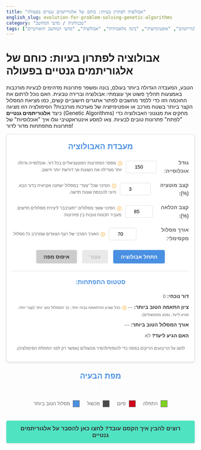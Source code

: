 ```yaml
---
title: "אבולוציה לפתרון בעיות: כוחם של אלגוריתמים גנטיים בפעולה"
english_slug: evolution-for-problem-solving-genetic-algorithms
category: "טכנולוגיה / מדעי המחשב"
tags: ["אלגוריתמים", "אופטימיזציה", "בינה מלאכותית", "אבולוציה", "מדעי המחשב תיאורטיים"]
---
```

# אבולוציה לפתרון בעיות: כוחם של אלגוריתמים גנטיים בפעולה

הטבע, המעבדה הגדולה ביותר בעולם, בונה ומשפר פתרונות מדהימים לבעיות מורכבות באמצעות תהליך פשוט אך עוצמתי: אבולוציה וברירה טבעית. האם נוכל לרתום את החוכמה הזו כדי ללמד מחשבים לפתור אתגרים חישוביים קשים, כמו מציאת המסלול הקצר ביותר בשטח מורכב או אופטימיזציה של מערכות מורכבות? הסימולציה הזו מציגה כיצד **אלגוריתמים גנטיים** (Genetic Algorithms) מחקים את מנגנוני האבולוציה כדי "לפתח" פתרונות טובים לבעיות. צאו למסע אינטראקטיבי וגלו איך "אוכלוסיות" של פתרונות מתפתחות מדור לדור!

<div id="ga-app">
    <div id="ga-controls">
        <h2>מעבדת האבולוציה</h2>
        <div class="control-group">
            <label for="popSize">גודל אוכלוסייה:</label>
            <input type="number" id="popSize" value="150" min="50" max="1000">
            <span class="tooltip-info">מספר הפתרונות הפוטנציאליים בכל דור. אוכלוסייה גדולה יותר מגדילה את השונות אך דורשת יותר חישוב.</span>
        </div>
        <div class="control-group">
            <label for="mutationRate">קצב מוטציה (%):</label>
            <input type="number" id="mutationRate" value="3" min="0" max="20" step="0.1">
             <span class="tooltip-info">הסיכוי שכל "צעד" במסלול ישתנה אקראית בדור הבא. חיוני להכנסת שונות חדשה.</span>
        </div>
        <div class="control-group">
            <label for="crossoverRate">קצב הכלאה (%):</label>
            <input type="number" id="crossoverRate" value="85" min="50" max="100">
             <span class="tooltip-info">הסיכוי ששני מסלולים "יתערבבו" ליצירת מסלולים חדשים. מעביר תכונות טובות בין פתרונות.</span>
        </div>
         <div class="control-group">
            <label for="maxPathLength">אורך מסלול מקסימלי:</label>
            <input type="number" id="maxPathLength" value="70" min="20" max="300">
            <span class="tooltip-info">האורך המרבי של רצף הצעדים שמרכיב כל מסלול.</span>
        </div>
        <div class="button-group">
            <button id="startBtn" class="btn primary">התחל אבולוציה</button>
            <button id="stopBtn" class="btn secondary" disabled>עצור</button>
            <button id="resetBtn" class="btn tertiary">איפוס מפה</button>
        </div>
        <div id="ga-status">
            <h3>סטטוס התפתחות:</h3>
            <p><strong>דור נוכחי:</strong> <span id="currentGeneration">0</span></p>
            <p><strong>ציון התאמה הטוב ביותר:</strong> <span id="bestFitness">---</span> <span class="tooltip-info">ככל שציון ההתאמה גבוה יותר, כך המסלול טוב יותר (קצר יותר, מגיע ליעד, נמנע ממכשולים).</span></p>
            <p><strong>אורך המסלול הטוב ביותר:</strong> <span id="bestPathLength">---</span></p>
             <p><strong>האם הגיע ליעד?</strong> <span id="reachedEndStatus">לא</span></p>
        </div>
        <p class="note">לחצו על הריבועים הריקים במפה כדי להוסיף/להסיר מכשולים (אפשר רק לפני התחלת הסימולציה).</p>
    </div>
    <div id="ga-grid-container">
        <h2>מפת הבעיה</h2>
        <canvas id="ga-canvas"></canvas>
        <div id="legend">
            <div class="legend-item start-legend">התחלה</div>
            <div class="legend-item end-legend">סיום</div>
            <div class="legend-item obstacle-legend">מכשול</div>
            <div class="legend-item path-legend">מסלול הטוב ביותר</div>
        </div>
    </div>
</div>

<style>
:root {
    --primary-color: #4A90E2; /* Blue */
    --secondary-color: #50E3C2; /* Teal */
    --accent-color: #F5A623; /* Orange */
    --obstacle-color: #4A4A4A; /* Dark Grey */
    --start-color: #7ED321; /* Green */
    --end-color: #D0021B; /* Red */
    --path-color: #4A90E2; /* Primary Blue for path */
    --bg-color: #F9F9F9;
    --card-bg-color: #FFFFFF;
    --border-color: #E0E0E0;
    --text-color: #333333;
    --subtle-text-color: #666666;
    --shadow-light: 0 2px 5px rgba(0,0,0,0.1);
    --shadow-medium: 0 5px 15px rgba(0,0,0,0.15);
    --border-radius: 8px;
    --padding-medium: 15px;
    --gap-medium: 20px;
}

#ga-app {
    display: flex;
    flex-wrap: wrap;
    gap: var(--gap-medium);
    font-family: 'Heebo', sans-serif; /* Use Heebo for Hebrew */
    color: var(--text-color);
    line-height: 1.6;
    direction: rtl; /* Right-to-left */
    text-align: right;
}

#ga-controls {
    flex: 1;
    min-width: 280px; /* Slightly wider */
    border: 1px solid var(--border-color);
    padding: var(--padding-medium);
    border-radius: var(--border-radius);
    background-color: var(--card-bg-color);
    box-shadow: var(--shadow-light);
}

#ga-controls h2, #ga-status h3 {
    text-align: center;
    color: var(--primary-color);
    margin-top: 0;
    margin-bottom: var(--padding-medium);
    font-weight: bold;
}

.control-group {
    margin-bottom: var(--padding-medium);
    display: flex;
    align-items: center;
    gap: 10px; /* Space between label, input, tooltip */
}

.control-group label {
    flex-basis: 130px; /* Fixed width for labels */
    font-weight: bold;
    color: var(--subtle-text-color);
}

.control-group input[type="number"] {
    flex-grow: 1;
    padding: 8px;
    border: 1px solid var(--border-color);
    border-radius: 4px;
    max-width: 100px; /* Limit input width */
    text-align: left; /* Numbers align left */
}

.tooltip-info {
    font-size: 0.8em;
    color: var(--subtle-text-color);
    cursor: help;
    position: relative;
    flex-grow: 1;
}

.tooltip-info::before {
    content: 'ⓘ'; /* Information icon */
    margin-left: 5px;
    font-weight: bold;
    color: var(--accent-color);
}


.button-group {
    margin-top: var(--padding-medium);
    text-align: center;
}

.btn {
    padding: 10px 20px;
    margin: 5px; /* Add margin between buttons */
    border: none;
    border-radius: 4px;
    cursor: pointer;
    font-size: 1em;
    transition: background-color 0.3s ease, opacity 0.3s ease;
    font-weight: bold;
}

.btn.primary {
    background-color: var(--primary-color);
    color: white;
}

.btn.primary:hover:not(:disabled) {
    background-color: #3A7BD5; /* Darker shade */
}

.btn.secondary {
    background-color: var(--accent-color);
    color: white;
}

.btn.secondary:hover:not(:disabled) {
    background-color: #E0951A; /* Darker shade */
}

.btn.tertiary {
    background-color: #CCCCCC;
    color: var(--text-color);
}
.btn.tertiary:hover:not(:disabled) {
    background-color: #B3B3B3;
}


.btn:disabled {
    background-color: #e0e0e0;
    color: #a0a0a0;
    cursor: not-allowed;
    opacity: 0.7;
}

#ga-status {
    margin-top: var(--padding-medium);
    padding-top: var(--padding-medium);
    border-top: 1px solid var(--border-color);
}

#ga-status p {
    margin: 8px 0;
    font-size: 0.95em;
    color: var(--subtle-text-color);
}
#ga-status p strong {
     color: var(--text-color);
}

#ga-grid-container {
    flex: 2;
    min-width: 300px;
    text-align: center;
    display: flex;
    flex-direction: column;
    align-items: center; /* Center items in the column */
}

#ga-grid-container h2 {
    color: var(--primary-color);
    margin-top: 0;
    margin-bottom: var(--padding-medium);
    font-weight: bold;
}

#ga-canvas {
    border: 1px solid var(--border-color);
    display: block;
    margin: 0 auto var(--padding-medium) auto; /* Add margin below canvas */
    cursor: pointer;
    background-color: #ffffff; /* White background for grid */
    box-shadow: var(--shadow-medium);
}

#legend {
    display: flex; /* Use flex for horizontal legend */
    justify-content: center;
    flex-wrap: wrap; /* Allow wrapping */
    font-size: 0.9em;
    color: var(--subtle-text-color);
    margin-top: 10px;
}

.legend-item {
    margin: 5px 10px;
    display: flex; /* Align icon and text */
    align-items: center;
}

.legend-item::before {
    content: '';
    display: inline-block;
    width: 18px; /* Larger swatch */
    height: 18px;
    margin-left: 8px; /* Space between swatch and text */
    border: 1px solid var(--border-color);
    box-sizing: border-box; /* Include border in size */
    vertical-align: middle;
}

.start-legend::before { background-color: var(--start-color); border-color: darken(var(--start-color), 10%); }
.end-legend::before { background-color: var(--end-color); border-color: darken(var(--end-color), 10%); }
.obstacle-legend::before { background-color: var(--obstacle-color); border-color: darken(var(--obstacle-color), 10%); }
.path-legend::before { background-color: var(--path-color); border-color: darken(var(--path-color), 10%); }


.note {
    font-size: 0.8em;
    color: var(--subtle-text-color);
    margin-top: var(--padding-medium);
    text-align: center;
}

/* Explanation Section */
#explanation-button {
    display: block;
    margin: 30px auto 10px auto; /* More space above, less below */
    padding: 12px 25px;
    background-color: var(--secondary-color);
    color: var(--text-color); /* Changed color for better contrast */
    border: none;
    border-radius: 4px;
    cursor: pointer;
    font-size: 1.1em;
    font-weight: bold;
    transition: background-color 0.3s ease;
    box-shadow: var(--shadow-light);
}

#explanation-button:hover {
    background-color: #44C7AA; /* Darker shade */
}

#explanation {
    display: none; /* Initially hidden */
    margin-top: var(--gap-medium);
    padding-top: var(--gap-medium);
    border-top: 1px solid var(--border-color);
    color: var(--text-color);
    direction: rtl;
    text-align: right;
}

#explanation h2, #explanation h3 {
    color: var(--primary-color);
    margin-bottom: var(--padding-medium);
}

#explanation h3 {
    margin-top: var(--padding-medium);
}

#explanation p {
    margin-bottom: var(--padding-medium);
}

#explanation ul {
    list-style-type: disc;
    margin-right: 20px; /* Use margin-right for RTL */
    margin-bottom: var(--padding-medium);
}

#explanation li {
    margin-bottom: 10px;
    line-height: 1.6;
}

/* Responsive adjustments */
@media (max-width: 768px) {
    #ga-app {
        flex-direction: column;
        gap: var(--padding-medium);
    }

    #ga-controls, #ga-grid-container {
        min-width: 100%;
        flex: none;
    }

    .control-group {
        flex-direction: column; /* Stack label and input */
        align-items: flex-start;
    }

    .control-group label {
        flex-basis: auto;
        margin-bottom: 5px;
    }

    .control-group input[type="number"] {
         max-width: 100%; /* Allow full width */
         width: 100%;
         box-sizing: border-box; /* Include padding in width */
    }

    .button-group {
        display: flex;
        flex-wrap: wrap;
        justify-content: center;
    }
     .btn {
         flex-grow: 1;
         margin: 5px;
     }
}
</style>

<button id="explanation-button">רוצים להבין איך הקסם עובד? לחצו כאן להסבר על אלגוריתמים גנטיים</button>

<div id="explanation">
    <h2>מהם אלגוריתמים גנטיים ואיך הם פותרים בעיות?</h2>
    <p>דמיינו עולם שבו פתרונות לבעיות הם יצורים חיים, הנלחמים על הישרדותם ומעבירים את תכונותיהם הטובות לדור הבא. זהו הרעיון שמאחורי אלגוריתמים גנטיים (GA - Genetic Algorithms). זוהי טכניקת אופטימיזציה חישובית מבריקה, המושפעת ישירות מתהליכי האבולוציה והברירה הטבעית שאנו רואים בטבע.</p>
    <p>מטרתם העיקרית היא למצוא פתרונות משופרים (אופטימליים או קרובים לכך) לאתגרים שקשה לפתור בדרכים קונבנציונליות – למשל, כאשר יש אינסוף אפשרויות או כשהבעיה מורכבת מדי לניתוח ישיר. הם חלק ממשפחת "אלגוריתמים אבולוציוניים".</p>

    <h3>השראה ישירות מהטבע: אבולוציה במיטבה</h3>
    <p>הבסיס ל-GA נמצא בתהליכים הביולוגיים המוכרים לנו:</p>
    <ul>
        <li><strong>שונות גנטית:</strong> באוכלוסיית יצורים קיימים הבדלים מולדים (גנטיים).</li>
        <li><strong>מאבק קיומי:</strong> יצורים מתמודדים עם אתגרי הסביבה (מחסור במזון, טורפים, אקלים).</li>
        <li><strong>ברירה טבעית:</strong> ליצורים ש"מתוכנתים" טוב יותר להתמודד עם אתגרים אלו (בעלי "כושר הישרדות" גבוה יותר) יש סיכוי רב יותר לשרוד ולהעמיד צאצאים.</li>
        <li><strong>תורשה והכלאה:</strong> הצאצאים מקבלים שילוב של תכונות מהוריהם.</li>
        <li><strong>מוטציה:</strong> לעיתים רחוקות מתרחש שינוי אקראי וקטן במטען הגנטי של הצאצא – שינוי שיכול להיות מזיק, ניטרלי, או לפעמים (במזל!) מועיל.</li>
        <li><strong>התפתחות:</strong> לאורך דורות רבים, התכונות המועילות הופכות נפוצות יותר באוכלוסייה, והאוכלוסייה כולה הופכת מותאמת יותר לסביבה.</li>
    </ul>
    <p>אלגוריתם גנטי מיישם עקרונות אלו כדי "לגדל" פתרונות משופרים לבעיה חישובית נתונה.</p>

    <h3>מילון מונחים גנטי-חישובי:</h3>
    <ul>
        <li><strong>כרומוזום או פרט:</strong> זהו השם לפתרון פוטנציאלי אחד לבעיה. בסימולציה שלנו, כל כרומוזום הוא רצף של "צעדים" המייצגים מסלול אפשרי על הרשת.</li>
        <li><strong>גן:</strong> יחידת המידע הקטנה ביותר בכרומוזום. אצלנו, כל "גן" הוא צעד בודד במסלול (למעלה, למטה, ימינה, שמאלה).</li>
        <li><strong>אוכלוסייה:</strong> קבוצה של כרומוזומים (פתרונות) שמתפתחים יחד בכל דור.</li>
        <li><strong>פונקציית התאמה (Fitness Function):</strong> הלב הפועם של האלגוריתם! זוהי פונקציה שמדרגת את "איכות" או "טיב" הפתרון שמייצג כל פרט. ציון התאמה גבוה פירושו שהפתרון טוב יותר. בסימולציה, הציון מחושב לפי כמה המסלול קרוב ליעד, האם הוא נתקל במכשולים, ומה אורכו (מסלול קצר שמגיע ליעד בלי מכשולים יקבל ציון גבוה במיוחד).</li>
    </ul>

    <h3>כלי האבולוציה: האופרטורים הגנטיים</h3>
    <p>אלו הם הכלים שאיתם האלגוריתם בונה את הדור הבא של הפתרונות:</p>
    <ul>
        <li><strong>סלקציה (Selection):</strong> בוחרים את הפרטים ה"מוצלחים" מהדור הנוכחי שיהפכו ל"הורים" של הדור הבא. הסיכוי להיבחר גבוה יותר ככל שציון ההתאמה גבוה יותר. זה מחקה את הברירה הטבעית.</li>
        <li><strong>קרוסאובר או הכלאה (Crossover):</strong> לוקחים מידע משני הורים (למשל, חצי מסלול מהורה א' וחצי מהורה ב') ומחברים אותו ליצירת צאצא חדש. זה מאפשר שילוב תכונות טובות משני פתרונות קיימים.</li>
        <li><strong>מוטציה (Mutation):</strong> שינוי אקראי קטן באחד ה"גנים" (צעדים) של הצאצא. זהו מרכיב קריטי שמבטיח שהאלגוריתם לא "יתקע" בפתרון בינוני ומאפשר גילוי פתרונות חדשים לגמרי.</li>
    </ul>

    <h3>מעגל החיים של אלגוריתם גנטי:</h3>
    <ol>
        <li><strong>אתחול:</strong> יוצרים אוכלוסייה התחלתית של פתרונות אקראיים לחלוטין.</li>
        <li><strong>הערכה:</strong> מחשבים את ציון ההתאמה (Fitness) של כל פתרון באוכלוסייה באמצעות פונקציית ההתאמה.</li>
        <li><strong>סלקציה:</strong> בוחרים את הפתרונות הטובים ביותר מהדור הנוכחי שיהיו הורים לדור הבא.</li>
        <li><strong>הכלאה:</strong> משלבים (מכליאים) את הפתרונות של ההורים כדי ליצור פתרונות חדשים (צאצאים).</li>
        <li><strong>מוטציה:</strong> מכניסים שינויים אקראיים קטנים בחלק מהצאצאים.</li>
        <li><strong>החלפה:</strong> מחליפים את האוכלוסייה הישנה באוכלוסייה החדשה (שילוב של ההורים הטובים ביותר והצאצאים החדשים).</li>
        <li><strong>חזרה:</strong> ממשיכים לחזור על שלבים 2-6 שוב ושוב (יוצרים דורות חדשים) עד שמוצאים פתרון מספיק טוב או שעובר מספר דורות מוגדר מראש.</li>
    </ol>

    <h3>בעיית המסלול ברשת: איך הסימולציה ממחישה זאת?</h3>
    <p>הסימולציה שלפניכם מציגה GA שמנסה למצוא את המסלול הטוב ביותר מנקודת ההתחלה (ירוק) לנקודת הסיום (אדום) על רשת, תוך הימנעות ממכשולים שהצבתם (אפור כהה). כל "פרט" באוכלוסייה הוא מסלול פוטנציאלי (רצף של צעדים). האלגוריתם מתחיל עם אוסף מסלולים אקראיים, ודור אחר דור "מפתח" מסלולים הולכים ומשתפרים, המתקרבים יותר ויותר ליעד תוך עקיפת המכשולים.</p>

    <h3>למה אלגוריתמים גנטיים שימושיים? יתרונות וחסרונות</h3>
    <p><strong>יתרונות מרכזיים:</strong></p>
    <ul>
        <li><strong>כוח חיפוש:</strong> מצוינים באיתור פתרונות טובים גם בבעיות סבוכות עם מרחבי חיפוש עצומים ומורכבים.</li>
        <li><strong>גמישות:</strong> לא דורשים ידע מעמיק על המבנה המדויק של הפתרון הטוב ביותר או על פונקציית ההתאמה – הם פשוט עובדים מול ציון ההתאמה של כל פתרון.</li>
        <li><strong>עמידות:</strong> בזכות מנגנוני ההכלאה והמוטציה, הם נוטים פחות "להיתקע" בפתרונות מקומיים (טובים אבל לא הטובים ביותר גלובלית) בהשוואה לשיטות אופטימיזציה אחרות.</li>
        <li><strong>מקביליות:</strong> קלים יחסית ליישום בסביבות חישוביות מקבילות, מה שיכול לזרז מאוד את פעולתם.</li>
    </ul>
    <p><strong>חסרונות שכדאי להכיר:</strong></p>
    <ul>
        <li><strong>אין הבטחת אופטימליות גלובלית:</strong> לא תמיד מובטח שיגיעו לפתרון הטוב ביותר *מכל* הפתרונות האפשריים (בפרט בזמן ריצה סביר).</li>
        <li><strong>זמן ריצה:</strong> יכולים להיות איטיים בקצב ההתכנסות שלהם לפתרון.</li>
        <li><strong>רגישות לפרמטרים:</strong> ביצועיהם תלויים מאוד בהגדרת הפרמטרים כמו גודל אוכלוסייה, קצבי מוטציה והכלאה, ובאופן שבו מקודדים את הפתרון (ייצוג הכרומוזום).</li>
        <li><strong>קושי בניתוח:</strong> מסובך לנתח אותם תיאורטית ולקבוע מראש את זמן הריצה המדויק או את איכות הפתרון שיימצא.</li>
    </ul>

    <h3>איפה פוגשים אלגוריתמים גנטיים בחיים?</h3>
    <ul>
        <li><strong>לוגיסטיקה ותזמון:</strong> אופטימיזציה של מסלולים (מכוניות משלוח, טיסות), קביעת לוחות זמנים (ייצור, פרויקטים).</li>
        <li><strong>תכנון ועיצוב:</strong> אופטימיזציית תכנון שבבים אלקטרוניים, עיצוב אנטנות, אופטימיזציית מבנים הנדסיים.</li>
        <li><strong>פיננסים:</strong> בניית תיקי השקעות אופטימליים, מודלים לחיזוי.</li>
        <li><strong>בינה מלאכותית ולמידת מכונה:</strong> אופטימיזציה של פרמטרים במודלים מורכבים.</li>
        <li><strong>ביו-אינפורמטיקה:</strong> יישור רצפי DNA/חלבון, חיזוי מבנה חלבון.</li>
        <li><strong>אומנות ומוזיקה:</strong> יצירת אומנות או מנגינות באמצעות תהליך אבולוציוני.</li>
    </ul>
    <p>הסימולציה הקטנה הזו מספקת רק הצצה ראשונה לעולם המרתק של אבולוציה חישובית. נסו לשנות את ההגדרות ולראות כיצד הן משפיעות על קצב ואיכות מציאת המסלול!</p>
</div>

<script>
document.addEventListener('DOMContentLoaded', () => {
    const canvas = document.getElementById('ga-canvas');
    const ctx = canvas.getContext('2d');
    const startBtn = document.getElementById('startBtn');
    const stopBtn = document.getElementById('stopBtn');
    const resetBtn = document.getElementById('resetBtn'); // Added reset button
    const popSizeInput = document.getElementById('popSize');
    const mutationRateInput = document.getElementById('mutationRate');
    const crossoverRateInput = document.getElementById('crossoverRate');
    const maxPathLengthInput = document.getElementById('maxPathLength');
    const currentGenerationSpan = document.getElementById('currentGeneration');
    const bestFitnessSpan = document.getElementById('bestFitness');
    const bestPathLengthSpan = document.getElementById('bestPathLength');
    const reachedEndStatusSpan = document.getElementById('reachedEndStatus'); // Added reached end status
    const explanationButton = document.getElementById('explanation-button');
    const explanationDiv = document.getElementById('explanation');

    const GRID_SIZE = 25; // Increased grid size for more complex problems
    const CELL_SIZE = 18; // Adjusted cell size
    canvas.width = GRID_SIZE * CELL_SIZE;
    canvas.height = GRID_SIZE * CELL_SIZE;

    let startNode = { x: 0, y: 0 };
    let endNode = { x: GRID_SIZE - 1, y: GRID_SIZE - 1 };
    let obstacles = {}; // Use an object for faster lookups { "x,y": true }

    let population = [];
    let generation = 0;
    let running = false;
    let simulationInterval = null; // Interval for generations
    let animationFrameId = null; // For path animation

    // --- Grid Interaction (Obstacles) ---
    canvas.addEventListener('click', (event) => {
        if (running) return; // Don't change grid while running

        const rect = canvas.getBoundingClientRect();
        const scaleX = canvas.width / rect.width; // Handle potential scaling
        const scaleY = canvas.height / rect.height;
        const x = Math.floor(((event.clientX - rect.left) * scaleX) / CELL_SIZE);
        const y = Math.floor(((event.clientY - rect.top) * scaleY) / CELL_SIZE);
        const pos = `${x},${y}`;

        // Prevent placing obstacles on start or end
        if ((x === startNode.x && y === startNode.y) || (x === endNode.x && y === endNode.y)) {
            return;
        }

        if (obstacles[pos]) {
            delete obstacles[pos];
        } else {
            obstacles[pos] = true;
        }
        drawGrid(); // Redraw the grid with new obstacles
         // Clear potential previous path drawings
        // drawGrid(); should already clear, but good to be explicit if needed
    });

    resetBtn.addEventListener('click', () => {
        if (running) return;
        obstacles = {};
        generation = 0; // Reset status display
        currentGenerationSpan.textContent = 0;
        bestFitnessSpan.textContent = '---';
        bestPathLengthSpan.textContent = '---';
        reachedEndStatusSpan.textContent = 'לא';
        population = []; // Clear population
        drawGrid(); // Redraw empty grid
    });


    // --- Drawing & Animation Functions ---
    function drawGrid() {
        ctx.clearRect(0, 0, canvas.width, canvas.height);
        ctx.strokeStyle = varDict['--border-color']; // Use CSS variable
        ctx.lineWidth = 1;

        for (let i = 0; i < GRID_SIZE; i++) {
            for (let j = 0; j < GRID_SIZE; j++) {
                // Draw cell background if obstacle
                const pos = `${i},${j}`;
                if (obstacles[pos]) {
                     ctx.fillStyle = varDict['--obstacle-color'];
                    ctx.fillRect(i * CELL_SIZE, j * CELL_SIZE, CELL_SIZE, CELL_SIZE);
                }
                 // Draw grid lines
                ctx.strokeRect(i * CELL_SIZE, j * CELL_SIZE, CELL_SIZE, CELL_SIZE);
            }
        }

        // Draw Start
        ctx.fillStyle = varDict['--start-color'];
        ctx.fillRect(startNode.x * CELL_SIZE, startNode.y * CELL_SIZE, CELL_SIZE, CELL_SIZE);

        // Draw End
        ctx.fillStyle = varDict['--end-color'];
        ctx.fillRect(endNode.x * CELL_SIZE, endNode.y * CELL_SIZE, CELL_SIZE, CELL_SIZE);

         // Add subtle border/outline for start/end for clarity
        ctx.strokeStyle = '#333';
        ctx.lineWidth = 2;
        ctx.strokeRect(startNode.x * CELL_SIZE, startNode.y * CELL_SIZE, CELL_SIZE, CELL_SIZE);
        ctx.strokeRect(endNode.x * CELL_SIZE, endNode.y * CELL_SIZE, CELL_SIZE, CELL_SIZE);
         ctx.lineWidth = 1; // Reset line width
    }

    // Animated path drawing
    function animatePath(path, color = varDict['--path-color'], duration = 1000) {
        let currentX = startNode.x;
        let currentY = startNode.y;
        let stepIndex = 0;
        const startTime = performance.now();

        function drawStep(timestamp) {
            const elapsed = timestamp - startTime;
            // Determine how many steps to draw based on elapsed time
            const stepsToDraw = Math.min(path.length, Math.floor((elapsed / duration) * path.length));

             // Redraw grid first
            drawGrid();

            // Draw path up to stepsToDraw
            ctx.strokeStyle = color;
            ctx.lineWidth = 3; // Thicker path line
            ctx.lineCap = 'round'; // Rounded ends
            ctx.lineJoin = 'round'; // Rounded corners

            ctx.beginPath();
            ctx.moveTo(startNode.x * CELL_SIZE + CELL_SIZE / 2, startNode.y * CELL_SIZE + CELL_SIZE / 2);

            let tempX = startNode.x;
            let tempY = startNode.y;

            for (let i = 0; i < stepsToDraw; i++) {
                 const move = path[i];
                 let nextX = tempX;
                 let nextY = tempY;

                 if (move === 0) nextY--; // Up
                 else if (move === 1) nextY++; // Down
                 else if (move === 2) nextX--; // Left
                 else if (move === 3) nextX++; // Right

                 // Check boundaries and obstacles for drawing validity
                 const pos = `${nextX},${nextY}`;
                 if (nextX < 0 || nextX >= GRID_SIZE || nextY < 0 || nextY >= GRID_SIZE || obstacles[pos]) {
                      // Path hits obstacle or boundary, stop drawing segment
                      break;
                 }

                 ctx.lineTo(nextX * CELL_SIZE + CELL_SIZE / 2, nextY * CELL_SIZE + CELL_SIZE / 2);
                 tempX = nextX;
                 tempY = nextY;
            }
            ctx.stroke();

            if (stepsToDraw < path.length && elapsed < duration) {
                animationFrameId = requestAnimationFrame(drawStep);
            } else {
                 // Animation finished
                 animationFrameId = null;
            }
        }

        // Cancel any previous animation frame
        if (animationFrameId) {
            cancelAnimationFrame(animationFrameId);
        }
        animationFrameId = requestAnimationFrame(drawStep);
    }


    // --- GA Core Logic ---

    // Path representation: 0: Up, 1: Down, 2: Left, 3: Right
    // Individual: { path: [moves], fitness: number, hitObstacle: boolean, reachedEnd: boolean, actualLength: number }

    function createRandomPath(maxLength) {
        const path = [];
        for (let i = 0; i < maxLength; i++) {
            path.push(Math.floor(Math.random() * 4)); // 0, 1, 2, or 3
        }
        return path;
    }

    function evaluateFitness(individual) {
        let currentX = startNode.x;
        let currentY = startNode.y;
        let hitObstacle = false;
        let reachedEnd = false;
        let actualLength = 0;
        let pathSegments = []; // To store valid path coordinates

        // Start point
        pathSegments.push({x: currentX, y: currentY});

        for (const move of individual.path) {
            let nextX = currentX;
            let nextY = currentY;

            if (move === 0) nextY--; // Up
            else if (move === 1) nextY++; // Down
            else if (move === 2) nextX--; // Left
            else if (move === 3) nextX++; // Right

            // Check boundaries
            if (nextX < 0 || nextX >= GRID_SIZE || nextY < 0 || nextY >= GRID_SIZE) {
                hitObstacle = true; // Treat hitting boundary as hitting obstacle
                break; // Path is invalid from here
            }

            // Check obstacles
            const pos = `${nextX},${nextY}`;
            if (obstacles[pos]) {
                hitObstacle = true;
                break; // Path hit obstacle, stop
            }

            currentX = nextX;
            currentY = nextY;
            actualLength++; // Count step only if valid
            pathSegments.push({x: currentX, y: currentY});


            // Check if reached end
            if (currentX === endNode.x && currentY === endNode.y) {
                reachedEnd = true;
                break; // Reached end, no need to follow rest of path
            }
        }

        individual.hitObstacle = hitObstacle;
        individual.reachedEnd = reachedEnd;
        individual.actualLength = actualLength; // Length until obstacle/end/max length
        individual.currentPos = {x: currentX, y: currentY}; // Store final valid position

        // Fitness calculation:
        // Higher is better. Max possible length is `maxPathLengthInput.value`.
        // Use Manhattan distance to end
        const manhattanDistanceToEnd = Math.abs(individual.currentPos.x - endNode.x) + Math.abs(individual.currentPos.y - endNode.y);
        // Max possible Manhattan distance on the grid
        const maxGridDistance = Math.abs(startNode.x - endNode.x) + Math.abs(startNode.y - endNode.y);


        let fitness = 0;

        if (reachedEnd) {
            // High score for reaching the end + bonus for shorter path
            // Base score for reaching end + points inversely proportional to length
            fitness = 10000 + (maxPathLengthInput.value - actualLength); // Reward shorter path if reached
        } else if (hitObstacle) {
             // Heavy penalty for hitting an obstacle/boundary
             // Still give some credit for getting closer before hitting
             fitness = -1000 + (maxGridDistance - manhattanDistanceToEnd) * 10; // Reward getting closer even if obstacle hit
        }
        else {
             // Haven't reached end, haven't hit obstacle (yet)
             // Reward getting closer to the end
             fitness = (maxGridDistance - manhattanDistanceToEnd) * 20; // Stronger reward for reducing distance
             // Penalize long paths that haven't reached the end
             fitness -= actualLength;
        }

        individual.fitness = fitness;
    }


    function initializePopulation(popSize, maxPathLength) {
        population = [];
        for (let i = 0; i < popSize; i++) {
            const individual = { path: createRandomPath(maxPathLength), fitness: 0 };
            // No need to evaluate fitness during initialization based on original structure
            // Will evaluate the whole population after creation
            population.push(individual);
        }
         // Evaluate initial population
        population.forEach(evaluateFitness);
    }

    // Selection: Tournament Selection (slightly refined)
    function selectParent(tournamentSize = 5) {
        let best = null;
        // Ensure tournament size doesn't exceed population size
        const currentTournamentSize = Math.min(tournamentSize, population.length);
        for (let i = 0; i < currentTournamentSize; i++) {
            const randomIndex = Math.floor(Math.random() * population.length);
            const randomIndividual = population[randomIndex];
            if (best === null || randomIndividual.fitness > best.fitness) {
                best = randomIndividual;
            }
        }
        return best;
    }

    // Crossover: Single Point Crossover
    function crossover(parent1, parent2, crossoverRate) {
        // Return copies if crossover doesn't happen
        if (Math.random() * 100 > crossoverRate) { // Use rate directly
            return [{ path: [...parent1.path] }, { path: [...parent2.path] }];
        }

        const pathLength = Math.min(parent1.path.length, parent2.path.length); // Use min length in case of different lengths
        const crossoverPoint = Math.floor(Math.random() * (pathLength)); // Point can be 0 up to length-1

        const child1Path = [...parent1.path.slice(0, crossoverPoint), ...parent2.path.slice(crossoverPoint)];
        const child2Path = [...parent2.path.slice(0, crossoverPoint), ...parent1.path.slice(crossoverPoint)];

         // Pad paths if necessary to maxPathLength (this shouldn't be needed if parents had same length)
         const maxLength = parseInt(maxPathLengthInput.value);
         while(child1Path.length < maxLength) child1Path.push(Math.floor(Math.random() * 4));
         while(child2Path.length < maxLength) child2Path.push(Math.floor(Math.random() * 4));


        return [{ path: child1Path.slice(0, maxLength) }, { path: child2Path.slice(0, maxLength) }]; // Ensure max length
    }

    // Mutation
    function mutate(individual, mutationRate) {
        // Mutate based on percentage rate * per gene
        for (let i = 0; i < individual.path.length; i++) {
            if (Math.random() * 100 < mutationRate) { // Use rate directly
                // Change the gene (move) randomly
                individual.path[i] = Math.floor(Math.random() * 4);
            }
        }
    }

     // Get CSS variables
    const varDict = {};
    const style = getComputedStyle(document.documentElement);
    ['--primary-color', '--secondary-color', '--accent-color', '--obstacle-color', '--start-color', '--end-color', '--path-color', '--border-color', '--text-color', '--subtle-text-color', '--bg-color', '--card-bg-color'].forEach(prop => {
        varDict[prop] = style.getPropertyValue(prop).trim();
    });


    // Main GA loop step
    function nextGeneration() {
        generation++;
        const newPopulation = [];
        const popSize = parseInt(popSizeInput.value);
        const mutationRate = parseFloat(mutationRateInput.value); // Use float
        const crossoverRate = parseInt(crossoverRateInput.value);
        const maxPathLength = parseInt(maxPathLengthInput.value);

        // Elitism: Keep the best individual from the previous generation
        let bestIndividualThisGen = population.reduce((best, current) => (current.fitness > best.fitness ? current : best), population[0]);
        newPopulation.push({...bestIndividualThisGen}); // Add a copy of the best

        // Generate new individuals
        while (newPopulation.length < popSize) {
            // Selection
            const parent1 = selectParent();
            const parent2 = selectParent();

            // Crossover (returns 2 children potentially)
            const children = crossover(parent1, parent2, crossoverRate);

            // Mutation for children
            mutate(children[0], mutationRate);
            // Only mutate and add the second child if there's room
             if (newPopulation.length + 1 < popSize) { // Check if there's space for a second child
                mutate(children[1], mutationRate);
                 if (newPopulation.length < popSize) newPopulation.push(children[1]); // Add second child if space
             }


            // Add first child
             if (newPopulation.length < popSize) newPopulation.push(children[0]);


        }

        // Ensure population size is exactly popSize (in case rounding or elitism added too many)
         while (newPopulation.length > popSize) {
             newPopulation.pop(); // Remove excess from the end
         }


        // Evaluate new population
        newPopulation.forEach(evaluateFitness);

        population = newPopulation;

        // Find the absolute best individual across all generations (optional, but common)
        // For this demo, let's just track the best of the current generation
        const bestIndividualOverall = population.reduce((best, current) => (current.fitness > best.fitness ? current : best), population[0]);


        // Update status display
        currentGenerationSpan.textContent = generation;
        bestFitnessSpan.textContent = bestIndividualOverall.fitness.toFixed(2); // Display fitness with 2 decimal places
        bestPathLengthSpan.textContent = bestIndividualOverall.reachedEnd ? bestIndividualOverall.actualLength : '---';
        reachedEndStatusSpan.textContent = bestIndividualOverall.reachedEnd ? 'כן!' : 'לא';
         reachedEndStatusSpan.style.color = bestIndividualOverall.reachedEnd ? varDict['--start-color'] : varDict['--subtle-text-color'];


        // Draw the grid and ANIMATE the best path
        animatePath(bestIndividualOverall.path);

        // Optional: Stop condition (e.g., reached optimal fitness, reached max generations)
         if (bestIndividualOverall.reachedEnd && bestIndividualOverall.actualLength <= maxPathLength) { // Check if reached AND within path length limit
            console.log(`Goal reached at generation ${generation}! Best fitness: ${bestIndividualOverall.fitness}`);
            stopSimulation();
             // Draw the final winning path without animation after stopping
            drawGrid(); // Clear grid
            drawPath(bestIndividualOverall.path); // Draw path statically
         }
         // Removed arbitrary max generations stop for more open-ended simulation,
         // but could add back: `if (generation >= 1000) { stopSimulation(); }`

    }

     // Static draw path function (for final result display)
     function drawPath(path, color = varDict['--path-color']) {
         ctx.strokeStyle = color;
         ctx.lineWidth = 3;
         ctx.lineCap = 'round';
         ctx.lineJoin = 'round';
         ctx.beginPath();
         ctx.moveTo(startNode.x * CELL_SIZE + CELL_SIZE / 2, startNode.y * CELL_SIZE + CELL_SIZE / 2);

         let currentX = startNode.x;
         let currentY = startNode.y;

         for (const move of path) {
             let nextX = currentX;
             let nextY = currentY;
             if (move === 0) nextY--; // Up
             else if (move === 1) nextY++; // Down
             else if (move === 2) nextX--; // Left
             else if (move === 3) nextX++; // Right

             const pos = `${nextX},${nextY}`;
             // Only draw valid steps within bounds and not hitting obstacles
             if (nextX >= 0 && nextX < GRID_SIZE && nextY >= 0 && nextY < GRID_SIZE && !obstacles[pos]) {
                  ctx.lineTo(nextX * CELL_SIZE + CELL_SIZE / 2, nextY * CELL_SIZE + CELL_SIZE / 2);
                  currentX = nextX;
                  currentY = nextY;
                  // Stop drawing if reached end, even if path is longer
                  if (currentX === endNode.x && currentY === endNode.y) {
                      break;
                  }
             } else {
                  // Path hit obstacle or boundary, stop drawing the rest of the path
                  break;
             }
         }
         ctx.stroke();
     }


    function startSimulation() {
        if (running) return;
        running = true;
        generation = 0; // Ensure generation starts from 0 on new run
        const popSize = parseInt(popSizeInput.value);
        const maxPathLength = parseInt(maxPathLengthInput.value);

        // Basic validation
        if (popSize < 50 || maxPathLength < 20) {
            alert("גודל אוכלוסייה חייב להיות לפחות 50 ואורך מסלול מקסימלי לפחות 20.");
            running = false;
            return;
        }

        initializePopulation(popSize, maxPathLength); // Initialize population for the first time
        nextGeneration(); // Run the first generation immediately

        startBtn.disabled = true;
        stopBtn.disabled = false;
        resetBtn.disabled = true; // Disable reset while running
        popSizeInput.disabled = true;
        mutationRateInput.disabled = true;
        crossoverRateInput.disabled = true;
        maxPathLengthInput.disabled = true;
        canvas.style.cursor = 'default'; // Prevent clicking obstacles while running

        // Run simulation steps periodically
        // Run faster if possible, maybe 50ms per generation
        simulationInterval = setInterval(nextGeneration, 50); // Run a generation every 50ms
    }

    function stopSimulation() {
        if (!running) return;
        running = false;
        clearInterval(simulationInterval);
        simulationInterval = null;
         // Cancel any pending animation frame
         if (animationFrameId) {
             cancelAnimationFrame(animationFrameId);
             animationFrameId = null;
         }

        startBtn.disabled = false;
        stopBtn.disabled = true;
        resetBtn.disabled = false; // Enable reset after stopping
        popSizeInput.disabled = false;
        mutationRateInput.disabled = false;
        crossoverRateInput.disabled = false;
        maxPathLengthInput.disabled = false;
        canvas.style.cursor = 'pointer'; // Allow clicking obstacles again

         // Draw the final best path statically
        const bestIndividualOverall = population.reduce((best, current) => (current.fitness > best.fitness ? current : best), population[0]);
        drawGrid(); // Clear animation artifacts
        if(bestIndividualOverall) {
             drawPath(bestIndividualOverall.path);
        } else {
             drawGrid(); // If population is empty, just redraw grid
        }
    }

    // --- Initial Setup ---
    drawGrid(); // Draw the initial empty grid

    startBtn.addEventListener('click', startSimulation);
    stopBtn.addEventListener('click', stopSimulation);


    // --- Explanation Toggle ---
    explanationButton.addEventListener('click', () => {
        const isHidden = explanationDiv.style.display === 'none' || explanationDiv.style.display === '';
        explanationDiv.style.display = isHidden ? 'block' : 'none';
        explanationButton.textContent = isHidden ? 'הסתר הסבר על אלגוריתמים גנטיים' : 'רוצים להבין איך הקסם עובד? לחצו כאן להסבר על אלגוריתמים גנטיים';
         // Scroll to the explanation section if opening it
         if (isHidden) {
              explanationDiv.scrollIntoView({ behavior: 'smooth', block: 'start' });
         }
    });

    // Initialize explanation state
    explanationDiv.style.display = 'none';

});
</script>